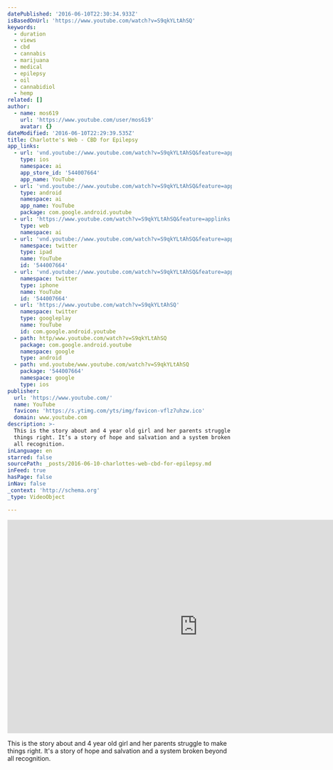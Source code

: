 ```yaml
---
datePublished: '2016-06-10T22:30:34.933Z'
isBasedOnUrl: 'https://www.youtube.com/watch?v=S9qkYLtAhSQ'
keywords:
  - duration
  - views
  - cbd
  - cannabis
  - marijuana
  - medical
  - epilepsy
  - oil
  - cannabidiol
  - hemp
related: []
author:
  - name: mos619
    url: 'https://www.youtube.com/user/mos619'
    avatar: {}
dateModified: '2016-06-10T22:29:39.535Z'
title: Charlotte's Web - CBD for Epilepsy
app_links:
  - url: 'vnd.youtube://www.youtube.com/watch?v=S9qkYLtAhSQ&feature=applinks'
    type: ios
    namespace: ai
    app_store_id: '544007664'
    app_name: YouTube
  - url: 'vnd.youtube://www.youtube.com/watch?v=S9qkYLtAhSQ&feature=applinks'
    type: android
    namespace: ai
    app_name: YouTube
    package: com.google.android.youtube
  - url: 'https://www.youtube.com/watch?v=S9qkYLtAhSQ&feature=applinks'
    type: web
    namespace: ai
  - url: 'vnd.youtube://www.youtube.com/watch?v=S9qkYLtAhSQ&feature=applinks'
    namespace: twitter
    type: ipad
    name: YouTube
    id: '544007664'
  - url: 'vnd.youtube://www.youtube.com/watch?v=S9qkYLtAhSQ&feature=applinks'
    namespace: twitter
    type: iphone
    name: YouTube
    id: '544007664'
  - url: 'https://www.youtube.com/watch?v=S9qkYLtAhSQ'
    namespace: twitter
    type: googleplay
    name: YouTube
    id: com.google.android.youtube
  - path: http/www.youtube.com/watch?v=S9qkYLtAhSQ
    package: com.google.android.youtube
    namespace: google
    type: android
  - path: vnd.youtube/www.youtube.com/watch?v=S9qkYLtAhSQ
    package: '544007664'
    namespace: google
    type: ios
publisher:
  url: 'https://www.youtube.com/'
  name: YouTube
  favicon: 'https://s.ytimg.com/yts/img/favicon-vflz7uhzw.ico'
  domain: www.youtube.com
description: >-
  This is the story about and 4 year old girl and her parents struggle to make
  things right. It’s a story of hope and salvation and a system broken beyond
  all recognition.
inLanguage: en
starred: false
sourcePath: _posts/2016-06-10-charlottes-web-cbd-for-epilepsy.md
inFeed: true
hasPage: false
inNav: false
_context: 'http://schema.org'
_type: VideoObject

---
```

<iframe src="https://cdn.embedly.com/widgets/media.html?src=https%3A%2F%2Fwww.youtube.com%2Fembed%2FS9qkYLtAhSQ%3Ffeature%3Doembed&amp;url=http%3A%2F%2Fwww.youtube.com%2Fwatch%3Fv%3DS9qkYLtAhSQ&amp;image=https%3A%2F%2Fi.ytimg.com%2Fvi%2FS9qkYLtAhSQ%2Fhqdefault.jpg&amp;key=b7d04c9b404c499eba89ee7072e1c4f7&amp;type=text%2Fhtml&amp;schema=youtube" width="854" height="480" scrolling="no" frameborder="0" allowfullscreen="" style=""></iframe>

This is the story about and 4 year old girl and her parents struggle to make things right. It's a story of hope and salvation and a system broken beyond all recognition.